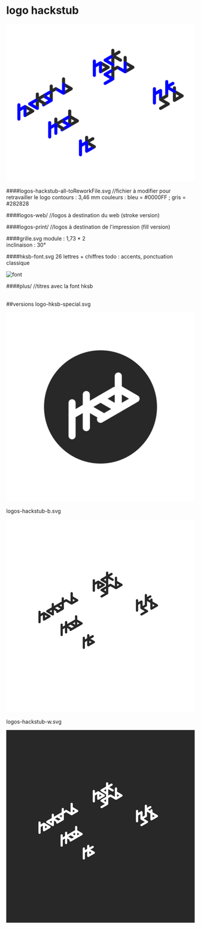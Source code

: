 logo hackstub
=============

![font](logos-print/color/logos-hackstub-c.svg)

####logos-hackstub-all-toReworkFile.svg
	//fichier à modifier pour retravailler le logo
	contours : 3,46 mm
	couleurs : bleu = #0000FF ; gris = #282828

####logos-web/
	//logos à destination du web (stroke version)
	
####logos-print/
	//logos à destination de l'impression (fill version)
	
####grille.svg
	module :      1,73 * 2    
	inclinaison : 30°

####hksb-font.svg
	26 lettres + chiffres
	todo : accents, ponctuation classique
	
![font](font.svg)

####plus/
	//titres avec la font hksb
</br>
</br>

##versions
logo-hksb-special.svg

![font](logos-print/logo-hksb-special.svg)

logos-hackstub-b.svg

![font](logos-print/black/logos-hackstub-b.svg)

logos-hackstub-w.svg

![font](logos-print/white/logos-hackstub-w.svg)